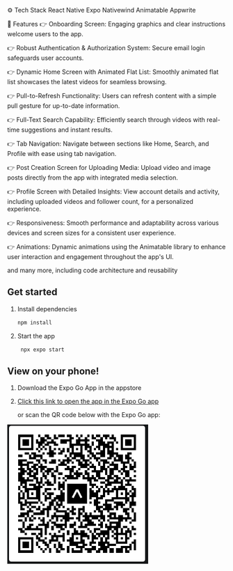 ⚙️ Tech Stack
React Native
Expo
Nativewind
Animatable
Appwrite

🔋 Features
👉 Onboarding Screen: Engaging graphics and clear instructions welcome users to the app.

👉 Robust Authentication & Authorization System: Secure email login safeguards user accounts.

👉 Dynamic Home Screen with Animated Flat List: Smoothly animated flat list showcases the latest videos for seamless browsing.

👉 Pull-to-Refresh Functionality: Users can refresh content with a simple pull gesture for up-to-date information.

👉 Full-Text Search Capability: Efficiently search through videos with real-time suggestions and instant results.

👉 Tab Navigation: Navigate between sections like Home, Search, and Profile with ease using tab navigation.

👉 Post Creation Screen for Uploading Media: Upload video and image posts directly from the app with integrated media selection.

👉 Profile Screen with Detailed Insights: View account details and activity, including uploaded videos and follower count, for a personalized experience.

👉 Responsiveness: Smooth performance and adaptability across various devices and screen sizes for a consistent user experience.

👉 Animations: Dynamic animations using the Animatable library to enhance user interaction and engagement throughout the app's UI.

and many more, including code architecture and reusability

## Get started

1. Install dependencies

   ```bash
   npm install
   ```

2. Start the app

   ```bash
    npx expo start
   ```
## View on your phone!

1. Download the Expo Go App in the appstore
2. [Click this link to open the app in the Expo Go app](https://expo.dev/preview/update?message=Merge%20branch%20'main'%20of%20https%3A%2F%2Fgithub.com%2FJeremydfrancis%2FAora-ReactNative-App&updateRuntimeVersion=1.0.0&createdAt=2024-08-23T21%3A51%3A26.626Z&slug=exp&projectId=bdf78d7a-f95f-4d3f-b66a-b9ad3473531d&group=6f73ffd8-b28a-4dad-b774-bcd350f9841d)

   or scan the QR code below with the Expo Go app:

![QR Code](QrCode.png)
